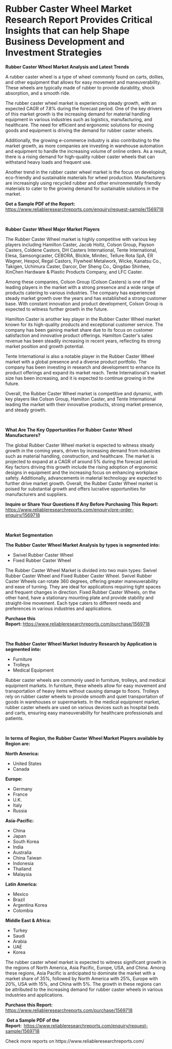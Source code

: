 <p><h1>Rubber Caster Wheel Market Research Report Provides Critical Insights that can help Shape Business Development and Investment Strategies</h1></p><p><strong>Rubber Caster Wheel Market Analysis and Latest Trends</strong></p>
<p><p>A rubber caster wheel is a type of wheel commonly found on carts, dollies, and other equipment that allows for easy movement and maneuverability. These wheels are typically made of rubber to provide durability, shock absorption, and a smooth ride. </p><p>The rubber caster wheel market is experiencing steady growth, with an expected CAGR of 7.8% during the forecast period. One of the key drivers of this market growth is the increasing demand for material handling equipment in various industries such as logistics, manufacturing, and healthcare. The need for efficient and ergonomic solutions for moving goods and equipment is driving the demand for rubber caster wheels.</p><p>Additionally, the growing e-commerce industry is also contributing to the market growth, as more companies are investing in warehouse automation and equipment to handle the increasing volume of online orders. As a result, there is a rising demand for high-quality rubber caster wheels that can withstand heavy loads and frequent use.</p><p>Another trend in the rubber caster wheel market is the focus on developing eco-friendly and sustainable materials for wheel production. Manufacturers are increasingly using recycled rubber and other environmentally friendly materials to cater to the growing demand for sustainable solutions in the market.</p></p>
<p><strong>Get a Sample PDF of the Report:&nbsp;</strong> <a href="https://www.reliableresearchreports.com/enquiry/request-sample/1569718">https://www.reliableresearchreports.com/enquiry/request-sample/1569718</a></p>
<p>&nbsp;</p>
<p><strong>Rubber Caster Wheel Major Market Players</strong></p>
<p><p>The Rubber Caster Wheel market is highly competitive with various key players including Hamilton Caster, Jacob Holtz, Colson Group, Payson Casters, Coldene Castors, DH Casters International, Tente International, Elesa, Samsongcaster, CEBORA, Blickle, Minitec, Tellure Rota SpA, ER Wagner, Hexpol, Regal Castors, Flywheel Metalwork, Wicke, Kanatsu Co., Takigen, Uchimura Caster, Darcor, Der Sheng Co., Qingdao Shinhee, XinChen Hardware & Plastic Products Company, and LFC Caster.</p><p>Among these companies, Colson Group (Colson Casters) is one of the leading players in the market with a strong presence and a wide range of products catering to various industries. The company has experienced steady market growth over the years and has established a strong customer base. With constant innovation and product development, Colson Group is expected to witness further growth in the future.</p><p>Hamilton Caster is another key player in the Rubber Caster Wheel market known for its high-quality products and exceptional customer service. The company has been gaining market share due to its focus on customer satisfaction and innovative product offerings. Hamilton Caster's sales revenue has been steadily increasing in recent years, reflecting its strong market position and growth potential.</p><p>Tente International is also a notable player in the Rubber Caster Wheel market with a global presence and a diverse product portfolio. The company has been investing in research and development to enhance its product offerings and expand its market reach. Tente International's market size has been increasing, and it is expected to continue growing in the future.</p><p>Overall, the Rubber Caster Wheel market is competitive and dynamic, with key players like Colson Group, Hamilton Caster, and Tente International leading the market with their innovative products, strong market presence, and steady growth.</p></p>
<p>&nbsp;</p>
<p><strong>What Are The Key Opportunities For Rubber Caster Wheel Manufacturers?</strong></p>
<p><p>The global Rubber Caster Wheel market is expected to witness steady growth in the coming years, driven by increasing demand from industries such as material handling, construction, and healthcare. The market is projected to expand at a CAGR of around 5% during the forecast period. Key factors driving this growth include the rising adoption of ergonomic designs in equipment and the increasing focus on enhancing workplace safety. Additionally, advancements in material technology are expected to further drive market growth. Overall, the Rubber Caster Wheel market is poised for substantial growth and offers lucrative opportunities for manufacturers and suppliers.</p></p>
<p><strong>Inquire or Share Your Questions If Any Before Purchasing This Report:</strong> <a href="https://www.reliableresearchreports.com/enquiry/pre-order-enquiry/1569718">https://www.reliableresearchreports.com/enquiry/pre-order-enquiry/1569718</a></p>
<p>&nbsp;</p>
<p><strong>Market Segmentation</strong></p>
<p><strong>The Rubber Caster Wheel Market Analysis by types is segmented into:</strong></p>
<p><ul><li>Swivel Rubber Caster Wheel</li><li>Fixed Rubber Caster Wheel</li></ul></p>
<p><p>The Rubber Caster Wheel Market is divided into two main types: Swivel Rubber Caster Wheel and Fixed Rubber Caster Wheel. Swivel Rubber Caster Wheels can rotate 360 degrees, offering greater maneuverability and ease of turning. They are ideal for applications requiring tight spaces and frequent changes in direction. Fixed Rubber Caster Wheels, on the other hand, have a stationary mounting plate and provide stability and straight-line movement. Each type caters to different needs and preferences in various industries and applications.</p></p>
<p><strong>Purchase this Report:&nbsp;</strong><a href="https://www.reliableresearchreports.com/purchase/1569718">https://www.reliableresearchreports.com/purchase/1569718</a></p>
<p>&nbsp;</p>
<p><strong>The Rubber Caster Wheel Market Industry Research by Application is segmented into:</strong></p>
<p><ul><li>Furniture</li><li>Trolleys</li><li>Medical Equipment</li></ul></p>
<p><p>Rubber caster wheels are commonly used in furniture, trolleys, and medical equipment markets. In furniture, these wheels allow for easy movement and transportation of heavy items without causing damage to floors. Trolleys rely on rubber caster wheels to provide smooth and quiet transportation of goods in warehouses or supermarkets. In the medical equipment market, rubber caster wheels are used on various devices such as hospital beds and carts, ensuring easy maneuverability for healthcare professionals and patients.</p></p>
<p>&nbsp;</p>
<p><strong>In terms of Region, the Rubber Caster Wheel Market Players available by Region are:</strong></p>
<p>
    <p> <strong> North America: </strong>
        <ul>
            <li>United States</li>
            <li>Canada</li>
        </ul>
        </p> 
    <p> <strong> Europe: </strong>
        <ul>
            <li>Germany</li>
            <li>France</li>
            <li>U.K.</li>
            <li>Italy</li>
            <li>Russia</li>
        </ul>
        </p> 
    <p> <strong> Asia-Pacific: </strong>
        <ul>
            <li>China</li>
            <li>Japan</li>
            <li>South Korea</li>
            <li>India</li>
            <li>Australia</li>
            <li>China Taiwan</li>
            <li>Indonesia</li>
            <li>Thailand</li>
            <li>Malaysia</li>
        </ul>
        </p> 
    <p> <strong> Latin America: </strong>
        <ul>
            <li>Mexico</li>
            <li>Brazil</li>
            <li>Argentina Korea</li>
            <li>Colombia</li>
        </ul>
        </p> 
    <p> <strong> Middle East & Africa: </strong>
        <ul>
            <li>Turkey</li>
            <li>Saudi</li>
            <li>Arabia</li>
            <li>UAE</li>
            <li>Korea</li>
        </ul>
    </p>
    </p>
<p><p>The rubber caster wheel market is expected to witness significant growth in the regions of North America, Asia Pacific, Europe, USA, and China. Among these regions, Asia Pacific is anticipated to dominate the market with a market share of 35%, followed by North America with 25%, Europe with 20%, USA with 15%, and China with 5%. The growth in these regions can be attributed to the increasing demand for rubber caster wheels in various industries and applications.</p></p>
<p><strong>Purchase this Report: </strong><a href="https://www.reliableresearchreports.com/purchase/1569718">https://www.reliableresearchreports.com/purchase/1569718</a></p>
<p>&nbsp;<strong>Get a Sample PDF of the Report:&nbsp;&nbsp;</strong><a href="https://www.reliableresearchreports.com/enquiry/request-sample/1569718">https://www.reliableresearchreports.com/enquiry/request-sample/1569718</a></p>
<p><strong></strong></p>
<p>Check more reports on https://www.reliableresearchreports.com/</p>